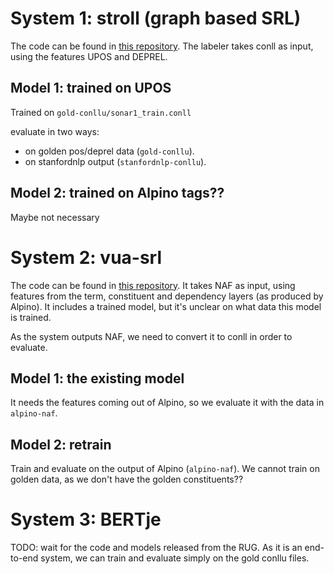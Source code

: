 # System 1: stroll (graph based SRL)
The code can be found in [this repository](https://github.com/Filter-Bubble/stroll).
The labeler takes conll as input, using the features UPOS and DEPREL.

## Model 1: trained on UPOS
Trained on `gold-conllu/sonar1_train.conll`

evaluate in two ways:
 - on golden pos/deprel data (`gold-conllu`).
 - on stanfordnlp output (`stanfordnlp-conllu`).
 
## Model 2: trained on Alpino tags??
Maybe not necessary

# System 2: vua-srl
The code can be found in [this repository](https://github.com/newsreader/vua-srl-nl). It takes NAF as input, using features from the term, constituent and dependency layers (as produced by Alpino). It includes a trained model, but it's unclear on what data this model is trained.

As the system outputs NAF, we need to convert it to conll in order to evaluate.

## Model 1: the existing model 
It needs the features coming out of Alpino, so we evaluate it with the data in `alpino-naf`.

## Model 2: retrain
Train and evaluate on the output of Alpino (`alpino-naf`). We cannot train on golden data, as we don't have the golden constituents??

# System 3: BERTje
TODO: wait for the code and models released from the RUG. As it is an end-to-end system, we can train and evaluate simply on the gold conllu files.


```python

```
